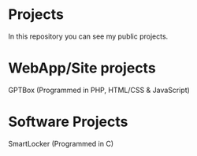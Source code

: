 # **Projects**
In this repository you can see my public projects.
# WebApp/Site projects
GPTBox (Programmed in PHP, HTML/CSS & JavaScript)

# Software Projects
SmartLocker (Programmed in C)
